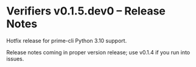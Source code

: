 # Verifiers v0.1.5.dev0 – Release Notes

Hotfix release for prime-cli Python 3.10 support. 

Release notes coming in proper version release; use v0.1.4 if you run into issues.